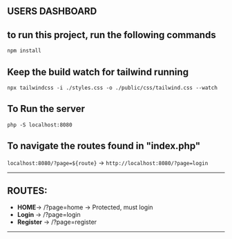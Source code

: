 ## USERS DASHBOARD

## to run this project, run the following commands

`npm install`

## Keep the build watch for tailwind running

`npx tailwindcss -i ./styles.css -o ./public/css/tailwind.css --watch`

## To Run the server

`php -S localhost:8080`

## To navigate the routes found in "index.php"

`localhost:8080/?page=${route}` -> `http://localhost:8080/?page=login`

---

## ROUTES:

-   **HOME**-> /?page=home -> Protected, must login
-   **Login** -> /?page=login
-   **Register** -> /?page=register

---
